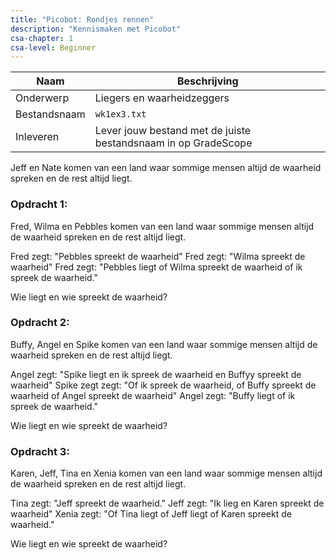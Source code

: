 ```yaml
---
title: "Picobot: Rondjes rennen"
description: "Kennismaken met Picobot"
csa-chapter: 1
csa-level: Beginner
---
```



| Naam         | Beschrijving                                                   |
|--------------|----------------------------------------------------------------|
| Onderwerp    | Liegers en waarheidzeggers                    |
| Bestandsnaam | `wk1ex3.txt`                                                   |
| Inleveren    | Lever jouw bestand met de juiste bestandsnaam in op GradeScope |


Jeff en Nate komen van een land waar sommige mensen altijd de waarheid spreken en de rest altijd liegt. 

### Opdracht 1: 
Fred, Wilma en Pebbles komen van een land waar sommige mensen altijd de waarheid spreken en de rest altijd liegt. 

Fred zegt: "Pebbles spreekt de waarheid"
Fred zegt: "Wilma spreekt de waarheid"
Fred zegt: "Pebbles liegt of Wilma spreekt de waarheid of ik spreek de waarheid."

Wie liegt en wie spreekt de waarheid? <!--Fred spreekt de waarheid en dus spreekt iederdeen de waarheid.-->

### Opdracht 2: 
Buffy, Angel en Spike komen van een land waar sommige mensen altijd de waarheid spreken en de rest altijd liegt. 

Angel zegt: "Spike liegt en ik spreek de waarheid en Buffyy spreekt de waarheid"
Spike zegt zegt: "Of ik spreek de waarheid, of Buffy spreekt de waarheid of Angel spreekt de waarheid"
Angel zegt: "Buffy liegt of ik spreek de waarheid."

Wie liegt en wie spreekt de waarheid?  <!--Buffy and Spike spreken de waarheid. Angel liegt-->


### Opdracht 3: 
Karen, Jeff, Tina en Xenia komen van een land waar sommige mensen altijd de waarheid spreken en de rest altijd liegt. 

Tina zegt: "Jeff spreekt de waarheid."
Jeff zegt: "Ik lieg en Karen spreekt de waarheid"
Xenia zegt: "Of Tina liegt of Jeff liegt of Karen spreekt de waarheid."



Wie liegt en wie spreekt de waarheid? <!--Tina liegt, jeff liegt, Karen liegt, Xenia waarheid-->